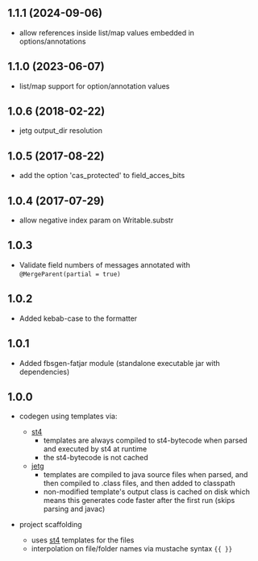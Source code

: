 ## 1.1.1 (2024-09-06)

* allow references inside list/map values embedded in options/annotations

## 1.1.0 (2023-06-07)

* list/map support for option/annotation values

## 1.0.6 (2018-02-22)

* jetg output_dir resolution

## 1.0.5 (2017-08-22)

* add the option 'cas_protected' to field_acces_bits

## 1.0.4 (2017-07-29)

* allow negative index param on Writable.substr

## 1.0.3

* Validate field numbers of messages annotated with ```@MergeParent(partial = true)```

## 1.0.2

* Added kebab-case to the formatter

## 1.0.1

* Added fbsgen-fatjar module (standalone executable jar with dependencies)

## 1.0.0

* codegen using templates via:
  * [st4](https://github.com/antlr/stringtemplate4)
    - templates are always compiled to st4-bytecode when parsed and executed by st4 at runtime
    - the st4-bytecode is not cached
  * [jetg](https://github.com/fbsgen/jetg)
    - templates are compiled to java source files when parsed, and then compiled to .class files, and then added to classpath
    - non-modified template's output class is cached on disk which means this generates code faster after the first run (skips parsing and javac)

* project scaffolding
  * uses [st4](https://github.com/antlr/stringtemplate4) templates for the files
  * interpolation on file/folder names via mustache syntax ```{{ }}```
